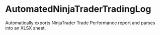 # AutomatedNinjaTraderTradingLog
Automatically exports NinjaTrader Trade Performance report and parses into an XLSX sheet.
